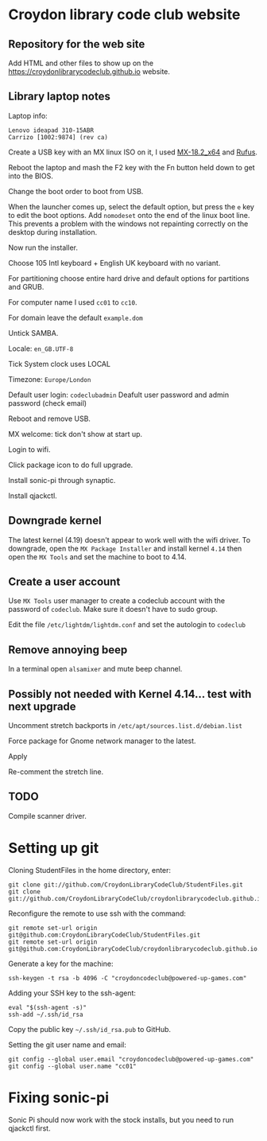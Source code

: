 # Croydon library code club website

## Repository for the web site

Add HTML and other files to show up on the https://croydonlibrarycodeclub.github.io website.

## Library laptop notes

Laptop info:
```
Lenovo ideapad 310-15ABR
Carrizo [1002:9874] (rev ca)
```

Create a USB key with an MX linux ISO on it, I used [MX-18.2_x64](https://mxlinux.org/download-links/) and [Rufus](https://rufus.ie/).

Reboot the laptop and mash the F2 key with the Fn button held down to get into the BIOS.

Change the boot order to boot from USB.

When the launcher comes up, select the default option, but press the `e` key to edit the boot options. Add `nomodeset` onto the end of the linux boot line. This prevents a problem with the windows not repainting correctly on the desktop during installation.

Now run the installer.

Choose 105 Intl keyboard + English UK keyboard with no variant.

For partitioning choose entire hard drive and default options for partitions and GRUB.

For computer name I used `cc01` to `cc10`.

For domain leave the default `example.dom`

Untick SAMBA.

Locale: `en_GB.UTF-8`

Tick System clock uses LOCAL

Timezone: `Europe/London`

Default user login: `codeclubadmin`
Deafult user password and admin password (check email)

Reboot and remove USB.

MX welcome: tick don't show at start up.

Login to wifi.

Click package icon to do full upgrade.

Install sonic-pi through synaptic.

Install qjackctl.

## Downgrade kernel

The latest kernel (4.19) doesn't appear to work well with the wifi driver. To downgrade, open the `MX Package Installer` and install kernel `4.14` then open the `MX Tools` and set the machine to boot to 4.14.

## Create a user account

Use `MX Tools` user manager to create a codeclub account with the password of `codeclub`. Make sure it doesn't have to sudo group.

Edit the file `/etc/lightdm/lightdm.conf` and set the autologin to `codeclub`

## Remove annoying beep

In a terminal open `alsamixer` and mute beep channel.

## Possibly not needed with Kernel 4.14... test with next upgrade

Uncomment stretch backports in `/etc/apt/sources.list.d/debian.list`

Force package for Gnome network manager to the latest.

Apply

Re-comment the stretch line.

## TODO

Compile scanner driver.

# Setting up git

Cloning StudentFiles in the home directory, enter:
```
git clone git://github.com/CroydonLibraryCodeClub/StudentFiles.git
git clone git://github.com/CroydonLibraryCodeClub/croydonlibrarycodeclub.github.io.git
```

Reconfigure the remote to use ssh with the command:
```
git remote set-url origin git@github.com:CroydonLibraryCodeClub/StudentFiles.git
git remote set-url origin git@github.com:CroydonLibraryCodeClub/croydonlibrarycodeclub.github.io.git
```

Generate a key for the machine:
```
ssh-keygen -t rsa -b 4096 -C "croydoncodeclub@powered-up-games.com"
```

Adding your SSH key to the ssh-agent:
```
eval "$(ssh-agent -s)"
ssh-add ~/.ssh/id_rsa
```
Copy the public key `~/.ssh/id_rsa.pub` to GitHub.

Setting the git user name and email:
```
git config --global user.email "croydoncodeclub@powered-up-games.com"
git config --global user.name "cc01"
```
# Fixing sonic-pi
Sonic Pi should now work with the stock installs, but you need to run qjackctl first.
